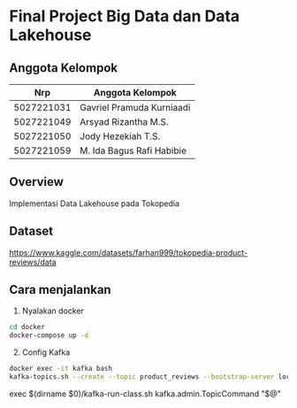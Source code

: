 # Final Project Big Data dan Data Lakehouse
## Anggota Kelompok
| Nrp | Anggota Kelompok |
| --- | --- |
| 5027221031 | Gavriel Pramuda Kurniaadi |
| 5027221049 | Arsyad Rizantha M.S. |
| 5027221050 | Jody Hezekiah T.S. |
| 5027221059 | M. Ida Bagus Rafi Habibie |

## Overview
Implementasi Data Lakehouse pada Tokopedia

## Dataset
https://www.kaggle.com/datasets/farhan999/tokopedia-product-reviews/data


## Cara menjalankan
1. Nyalakan docker
```sh
cd docker
docker-compose up -d
```

2. Config Kafka
```sh
docker exec -it kafka bash
kafka-topics.sh --create --topic product_reviews --bootstrap-server localhost:9092 --partitions 1 --replication-factor 1
```

exec $(dirname $0)/kafka-run-class.sh kafka.admin.TopicCommand "$@"